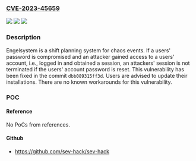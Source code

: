 ### [CVE-2023-45659](https://cve.mitre.org/cgi-bin/cvename.cgi?name=CVE-2023-45659)
![](https://img.shields.io/static/v1?label=Product&message=engelsystem&color=blue)
![](https://img.shields.io/static/v1?label=Version&message=%3D%20%3C%20dbb089315ff3d%20&color=brighgreen)
![](https://img.shields.io/static/v1?label=Vulnerability&message=CWE-613%3A%20Insufficient%20Session%20Expiration&color=brighgreen)

### Description

Engelsystem is a shift planning system for chaos events.  If a users' password is compromised and an attacker gained access to a users' account, i.e., logged in and obtained a session, an attackers' session is not terminated if the users' account password is reset. This vulnerability has been fixed in the commit `dbb089315ff3d`. Users are advised to update their installations. There are no known workarounds for this vulnerability.

### POC

#### Reference
No PoCs from references.

#### Github
- https://github.com/sev-hack/sev-hack

